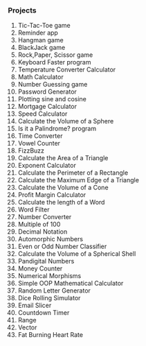### Projects

1. Tic-Tac-Toe game
2. Reminder app
3. Hangman game
4. BlackJack game
5. Rock,Paper, Scissor game
6. Keyboard Faster program
7. Temperature Converter Calculator
8. Math Calculator 
9. Number Guessing game
10. Password Generator
11. Plotting sine and cosine
12. Mortgage Calculator
13. Speed Calculator 
14. Calculate the Volume of a Sphere
15. Is it a Palindrome? program
16. Time Converter
17. Vowel Counter
18. FizzBuzz
19. Calculate the Area of a Triangle
20. Exponent Calculator
21. Calculate the Perimeter of a Rectangle
22. Calculate the Maximum Edge of a Triangle
23. Calculate the Volume of a Cone 
24. Profit Margin Calculator 
25. Calculate the length of a Word
26. Word Filter
27. Number Converter
28. Multiple of 100 
29. Decimal Notation
30. Automorphic Numbers 
31. Even or Odd Number Classifier 
32. Calculate the Volume of a Spherical Shell
33. Pandigital Numbers
34. Money Counter
35. Numerical Morphisms
36. Simple OOP Mathematical Calculator
37. Random Letter Generator
38. Dice Rolling Simulator
39. Email Slicer
40. Countdown Timer
41. Range
42. Vector
43. Fat Burning Heart Rate
